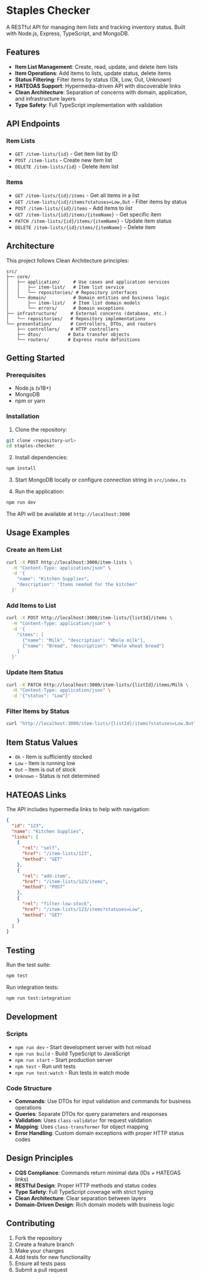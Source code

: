 # Staples Checker

A RESTful API for managing item lists and tracking inventory status. Built with Node.js, Express, TypeScript, and MongoDB.

## Features

- **Item List Management**: Create, read, update, and delete item lists
- **Item Operations**: Add items to lists, update status, delete items
- **Status Filtering**: Filter items by status (Ok, Low, Out, Unknown)
- **HATEOAS Support**: Hypermedia-driven API with discoverable links
- **Clean Architecture**: Separation of concerns with domain, application, and infrastructure layers
- **Type Safety**: Full TypeScript implementation with validation

## API Endpoints

### Item Lists

- `GET /item-lists/{id}` - Get item list by ID
- `POST /item-lists` - Create new item list
- `DELETE /item-lists/{id}` - Delete item list

### Items

- `GET /item-lists/{id}/items` - Get all items in a list
- `GET /item-lists/{id}/items?statuses=Low,Out` - Filter items by status
- `POST /item-lists/{id}/items` - Add items to list
- `GET /item-lists/{id}/items/{itemName}` - Get specific item
- `PATCH /item-lists/{id}/items/{itemName}` - Update item status
- `DELETE /item-lists/{id}/items/{itemName}` - Delete item

## Architecture

This project follows Clean Architecture principles:

```
src/
├── core/
│   ├── application/     # Use cases and application services
│   │   ├── item-list/   # Item list service
│   │   └── repositories/ # Repository interfaces
│   └── domain/          # Domain entities and business logic
│       ├── item-list/   # Item list domain models
│       └── errors/      # Domain exceptions
├── infrastructure/     # External concerns (database, etc.)
│   └── repositories/   # Repository implementations
└── presentation/       # Controllers, DTOs, and routers
    ├── controllers/    # HTTP controllers
    ├── dtos/          # Data transfer objects
    └── routers/       # Express route definitions
```

## Getting Started

### Prerequisites

- Node.js (v18+)
- MongoDB
- npm or yarn

### Installation

1. Clone the repository:

```bash
git clone <repository-url>
cd staples-checker
```

2. Install dependencies:

```bash
npm install
```

3. Start MongoDB locally or configure connection string in `src/index.ts`

4. Run the application:

```bash
npm run dev
```

The API will be available at `http://localhost:3000`

## Usage Examples

### Create an Item List

```bash
curl -X POST http://localhost:3000/item-lists \
  -H "Content-Type: application/json" \
  -d '{
    "name": "Kitchen Supplies",
    "description": "Items needed for the kitchen"
  }'
```

### Add Items to List

```bash
curl -X POST http://localhost:3000/item-lists/{listId}/items \
  -H "Content-Type: application/json" \
  -d '{
    "items": [
      {"name": "Milk", "description": "Whole milk"},
      {"name": "Bread", "description": "Whole wheat bread"}
    ]
  }'
```

### Update Item Status

```bash
curl -X PATCH http://localhost:3000/item-lists/{listId}/items/Milk \
  -H "Content-Type: application/json" \
  -d '{"status": "Low"}'
```

### Filter Items by Status

```bash
curl "http://localhost:3000/item-lists/{listId}/items?statuses=Low,Out"
```

## Item Status Values

- `Ok` - Item is sufficiently stocked
- `Low` - Item is running low
- `Out` - Item is out of stock
- `Unknown` - Status is not determined

## HATEOAS Links

The API includes hypermedia links to help with navigation:

```json
{
  "id": "123",
  "name": "Kitchen Supplies",
  "links": [
    {
      "rel": "self",
      "href": "/item-lists/123",
      "method": "GET"
    },
    {
      "rel": "add-item",
      "href": "/item-lists/123/items",
      "method": "POST"
    },
    {
      "rel": "filter-low-stock",
      "href": "/item-lists/123/items?statuses=Low",
      "method": "GET"
    }
  ]
}
```

## Testing

Run the test suite:

```bash
npm test
```

Run integration tests:

```bash
npm run test:integration
```

## Development

### Scripts

- `npm run dev` - Start development server with hot reload
- `npm run build` - Build TypeScript to JavaScript
- `npm run start` - Start production server
- `npm test` - Run unit tests
- `npm run test:watch` - Run tests in watch mode

### Code Structure

- **Commands**: Use DTOs for input validation and commands for business operations
- **Queries**: Separate DTOs for query parameters and responses
- **Validation**: Uses `class-validator` for request validation
- **Mapping**: Uses `class-transformer` for object mapping
- **Error Handling**: Custom domain exceptions with proper HTTP status codes

## Design Principles

- **CQS Compliance**: Commands return minimal data (IDs + HATEOAS links)
- **RESTful Design**: Proper HTTP methods and status codes
- **Type Safety**: Full TypeScript coverage with strict typing
- **Clean Architecture**: Clear separation between layers
- **Domain-Driven Design**: Rich domain models with business logic

## Contributing

1. Fork the repository
2. Create a feature branch
3. Make your changes
4. Add tests for new functionality
5. Ensure all tests pass
6. Submit a pull request
